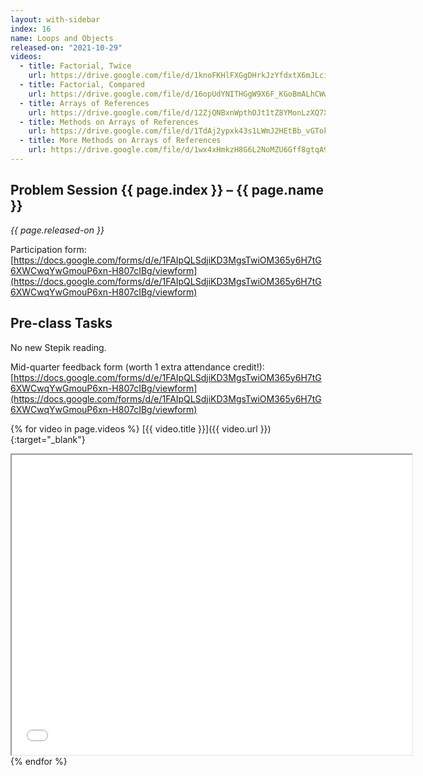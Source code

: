 ```yaml
---
layout: with-sidebar
index: 16
name: Loops and Objects
released-on: "2021-10-29"
videos:
  - title: Factorial, Twice
    url: https://drive.google.com/file/d/1knoFKHlFXGgDHrkJzYfdxtX6mJLcivPY
  - title: Factorial, Compared
    url: https://drive.google.com/file/d/16opUdYNITHGgW9X6F_KGoBmALhCWwZZx
  - title: Arrays of References
    url: https://drive.google.com/file/d/12ZjQNBxnWpthOJt1tZ8YMonLzXQ7XzCT
  - title: Methods on Arrays of References
    url: https://drive.google.com/file/d/1TdAj2ypxk43s1LWmJ2HEtBb_vGTokFuR
  - title: More Methods on Arrays of References
    url: https://drive.google.com/file/d/1wx4xHmkzH8G6L2NoMZU6Gff8gtqA9xGY
---
```


## Problem Session {{ page.index }} – {{ page.name }}

_{{ page.released-on }}_


Participation form: [https://docs.google.com/forms/d/e/1FAIpQLSdjiKD3MgsTwiOM365y6H7tG6XWCwqYwGmouP6xn-H807cIBg/viewform](https://docs.google.com/forms/d/e/1FAIpQLSdjiKD3MgsTwiOM365y6H7tG6XWCwqYwGmouP6xn-H807cIBg/viewform)
## Pre-class Tasks

No new Stepik reading.

Mid-quarter feedback form (worth 1 extra attendance credit!): [https://docs.google.com/forms/d/e/1FAIpQLSdjiKD3MgsTwiOM365y6H7tG6XWCwqYwGmouP6xn-H807cIBg/viewform](https://docs.google.com/forms/d/e/1FAIpQLSdjiKD3MgsTwiOM365y6H7tG6XWCwqYwGmouP6xn-H807cIBg/viewform)

{% for video in page.videos %}
[{{ video.title }}]({{ video.url }}){:target="_blank"}
<iframe src="{{ video.url }}/preview" width="640" height="480" allow="autoplay"></iframe>
{% endfor %}


